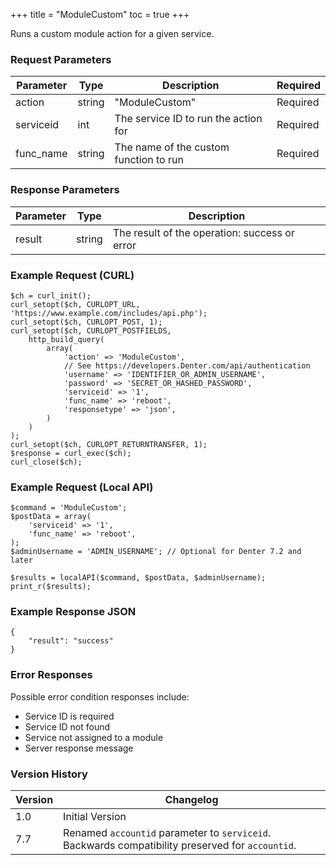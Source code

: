 +++
title = "ModuleCustom"
toc = true
+++

Runs a custom module action for a given service.

### Request Parameters

| Parameter | Type | Description | Required |
| --------- | ---- | ----------- | -------- |
| action | string | "ModuleCustom" | Required |
| serviceid | int | The service ID to run the action for | Required |
| func_name | string | The name of the custom function to run | Required |

### Response Parameters

| Parameter | Type | Description |
| --------- | ---- | ----------- |
| result | string | The result of the operation: success or error |


### Example Request (CURL)

```
$ch = curl_init();
curl_setopt($ch, CURLOPT_URL, 'https://www.example.com/includes/api.php');
curl_setopt($ch, CURLOPT_POST, 1);
curl_setopt($ch, CURLOPT_POSTFIELDS,
    http_build_query(
        array(
            'action' => 'ModuleCustom',
            // See https://developers.Denter.com/api/authentication
            'username' => 'IDENTIFIER_OR_ADMIN_USERNAME',
            'password' => 'SECRET_OR_HASHED_PASSWORD',
            'serviceid' => '1',
            'func_name' => 'reboot',
            'responsetype' => 'json',
        )
    )
);
curl_setopt($ch, CURLOPT_RETURNTRANSFER, 1);
$response = curl_exec($ch);
curl_close($ch);
```


### Example Request (Local API)

```
$command = 'ModuleCustom';
$postData = array(
    'serviceid' => '1',
    'func_name' => 'reboot',
);
$adminUsername = 'ADMIN_USERNAME'; // Optional for Denter 7.2 and later

$results = localAPI($command, $postData, $adminUsername);
print_r($results);
```


### Example Response JSON

```
{
    "result": "success"
}
```


### Error Responses

Possible error condition responses include:

* Service ID is required
* Service ID not found
* Service not assigned to a module
* Server response message


### Version History

| Version | Changelog |
| ------- | --------- |
| 1.0 | Initial Version |
| 7.7 | Renamed `accountid` parameter to `serviceid`. Backwards compatibility preserved for `accountid`. |
